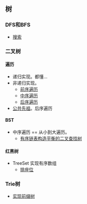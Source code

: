 ## 树 ##
### DFS和BFS ###
- [搜索](./summary/搜索.md)

### 二叉树 ###
#### 遍历 ####
- 递归实现。都懂...
- 非递归实现。
  - [前序遍历](../src/stack/BinaryTreePreorderTraversal.java)
  - [中序遍历](../src/stack/BinaryTreeInorderTraversal.java)
  - [后序遍历](../src/stack/BinaryTreePostorderTraversal.java)
- [公共先祖](../src/binarySearch/LowestCommonAncestorofaBinaryTree.java)。后序遍历 

#### BST ####
- 中序遍历 == 从小到大遍历。
  - [有序链表构造平衡的二叉查找树](../src/dfs/ConvertSortedListtoBinarySearchTree.java)
  
#### 红黑树 ####
- TreeSet 实现有序数组
  - [排座位](../src/binarySearch/ExamRoom.java)

### Trie树 ###
- [实现前缀树](../src/trieTree/ImplementTrie.java)
